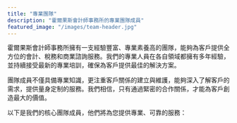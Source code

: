 ```yaml
---
title: "專業團隊"
description: "霍爾果斯會計師事務所的專業團隊成員"
featured_image: "/images/team-header.jpg"
---
```


霍爾果斯會計師事務所擁有一支經驗豐富、專業素養高的團隊，能夠為客戶提供全方位的會計、稅務和商業諮詢服務。我們的專業人員在各自領域都擁有多年經驗，並持續接受最新的專業培訓，確保為客戶提供最佳的解決方案。

團隊成員不僅具備專業知識，更注重客戶關係的建立與維護，能夠深入了解客戶的需求，提供量身定制的服務。我們相信，只有通過緊密的合作關係，才能為客戶創造最大的價值。

以下是我們的核心團隊成員，他們將為您提供專業、可靠的服務：